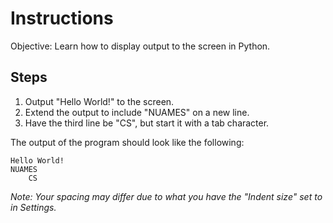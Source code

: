 # Instructions  
Objective: Learn how to display output to the screen in Python.

## Steps
1. Output "Hello World!" to the screen.
2. Extend the output to include "NUAMES" on a new line.
3. Have the third line be "CS", but start it with a tab character.

The output of the program should look like the following:
```
Hello World!
NUAMES
	CS
```
*Note: Your spacing may differ due to what you have the "Indent size" set to in Settings.*

